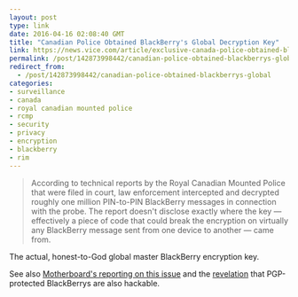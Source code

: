 ```yaml
---
layout: post
type: link
date: 2016-04-16 02:08:40 GMT
title: "Canadian Police Obtained BlackBerry's Global Decryption Key"
link: https://news.vice.com/article/exclusive-canada-police-obtained-blackberrys-global-decryption-key-how
permalink: /post/142873998442/canadian-police-obtained-blackberrys-global
redirect_from: 
  - /post/142873998442/canadian-police-obtained-blackberrys-global
categories:
- surveillance
- canada
- royal canadian mounted police
- rcmp
- security
- privacy
- encryption
- blackberry
- rim
---
```


<blockquote>According to technical reports by the Royal Canadian Mounted Police that were filed in court, law enforcement intercepted and decrypted roughly one million PIN-to-PIN BlackBerry messages in connection with the probe. The report doesn't disclose exactly where the key — effectively a piece of code that could break the encryption on virtually any BlackBerry message sent from one device to another — came from.</blockquote>
<p>The actual, honest-to-God global master BlackBerry encryption key.</p>
<p>See also <a href="http://motherboard.vice.com/read/rcmp-blackberry-project-clemenza-global-encryption-key-canada">Motherboard's reporting on this issue</a> and the <a href="http://motherboard.vice.com/read/canadian-cops-can-decrypt-pgp-blackberrys-too">revelation</a> that PGP-protected BlackBerrys are also hackable.</p>
